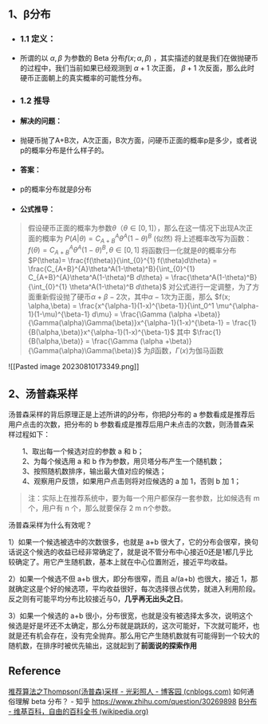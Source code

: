 ## 1、β分布
+ ### 1.1 定义：
+ 所谓的以 $\alpha, \beta$ 为参数的 Beta 分布$f(x; \alpha, \beta)$ ，其实描述的就是我们在做抛硬币的过程中，我们当前如果已经观测到 $α+1$ 次正面， $\beta + 1$ 次反面，那么此时硬币正面朝上的真实概率的可能性分布。
+ ### 1.2 推导
+ #### 解决的问题：
+ 抛硬币抛了A+B次，A次正面，B次方面，问硬币正面的概率p是多少，或者说p的概率分布是什么样子的。
+ #### 答案：
+ p的概率分布就是β分布
+ #### 公式推导：
> 假设硬币正面的概率为参数$\theta$（$\theta \in [0,1]$），那么在这一情况下出现A次正面的概率为
> $P(A|{\theta}) = C_{A+B}^{A}\theta^A(1-\theta)^B$ (似然)
> 将上述概率改写为函数：
> $f(\theta) = C_{A+B}^{A}\theta^A(1-\theta)^B, \theta \in [0,1]$
> 将函数归一化就是$\theta$的概率分布
> $P(\theta)= \frac{f(\theta)}{\int_{0}^{1} f(\theta)d\theta} = \frac{C_{A+B}^{A}\theta^A(1-\theta)^B}{\int_{0}^{1} C_{A+B}^{A}\theta^A(1-\theta)^B d\theta} = \frac{\theta^A(1-\theta)^B}{\int_{0}^{1} \theta^A(1-\theta)^B d\theta}$
> 对公式进行一定调整，为了方面重新假设抛了硬币$\alpha + \beta - 2$次，其中$\alpha-1$次为正面，那么
> $f(x; \alpha,\beta) = \frac{x^{\alpha-1}(1-x)^{\beta-1}}{\int_0^1 \mu^{\alpha-1}(1-\mu)^{\beta-1} d\mu} = \frac{\Gamma (\alpha +\beta)}{\Gamma(\alpha)\Gamma(\beta)}x^{\alpha-1}(1-x)^{\beta-1} = \frac{1}{B(\alpha,\beta)}x^{\alpha-1}(1-x)^{\beta-1}$
> 其中 $\frac{1}{B(\alpha,\beta)} = \frac{\Gamma (\alpha +\beta)}{\Gamma(\alpha)\Gamma(\beta)}$ 为$\beta$函数，$\Gamma(x)$为伽马函数

![[Pasted image 20230810173349.png]]

## 2、汤普森采样
汤普森采样的背后原理正是上述所讲的$\beta$分布，你把$\beta$分布的 a 参数看成是推荐后用户点击的次数，把分布的 b 参数看成是推荐后用户未点击的次数，则汤普森采样过程如下：

　　1、取出每一个候选对应的参数 a 和 b；  
　　2、为每个候选用 a 和 b 作为参数，用贝塔分布产生一个随机数；  
　　3、按照随机数排序，输出最大值对应的候选；  
　　4、观察用户反馈，如果用户点击则将对应候选的 a 加 1，否则 b 加 1；

> 注：实际上在推荐系统中，要为每一个用户都保存一套参数，比如候选有 m 个，用户有 n 个，那么就要保存 2 m n个参数。

汤普森采样为什么有效呢？

1）如果一个候选被选中的次数很多，也就是 a+b 很大了，它的分布会很窄，换句话说这个候选的收益已经非常确定了，就是说不管分布中心接近0还是1都几乎比较确定了。用它产生随机数，基本上就在中心位置附近，接近平均收益。

2）如果一个候选不但 a+b 很大，即分布很窄，而且 a/(a+b) 也很大，接近 1，那就确定这是个好的候选项，平均收益很好，每次选择很占优势，就进入利用阶段。反之则有可能平均分布比较接近与0，**几乎再无出头之日**。

3）如果一个候选的 a+b 很小，分布很宽，也就是没有被选择太多次，说明这个候选是好是坏还不太确定，那么分布就是跳跃的，这次可能好，下次就可能坏，也就是还有机会存在，没有完全抛弃。那么用它产生随机数就有可能得到一个较大的随机数，在排序时被优先输出，这就起到了**前面说的探索作用**
## Reference
[推荐算法之Thompson(汤普森)采样 - 光彩照人 - 博客园 (cnblogs.com)](https://www.cnblogs.com/gczr/p/11220187.html)
如何通俗理解 beta 分布？ - 知乎 https://www.zhihu.com/question/30269898
[Β分布 - 维基百科，自由的百科全书 (wikipedia.org)](https://zh.wikipedia.org/zh-hans/%CE%92%E5%88%86%E5%B8%83)
